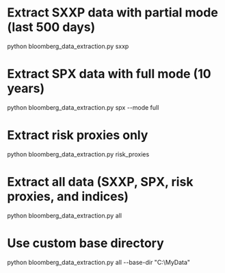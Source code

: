 # Extract SXXP data with partial mode (last 500 days)
python bloomberg_data_extraction.py sxxp

# Extract SPX data with full mode (10 years)
python bloomberg_data_extraction.py spx --mode full

# Extract risk proxies only
python bloomberg_data_extraction.py risk_proxies

# Extract all data (SXXP, SPX, risk proxies, and indices)
python bloomberg_data_extraction.py all

# Use custom base directory
python bloomberg_data_extraction.py all --base-dir "C:\MyData"